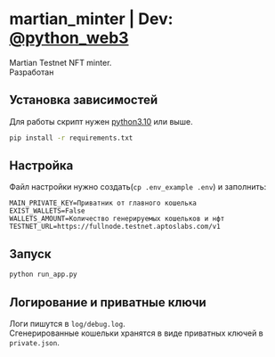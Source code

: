 # martian_minter | Dev: [@python_web3](https://t.me/python_web3)
Martian Testnet NFT minter. \
Разработан 

## Установка зависимостей
Для работы скрипт нужен [python3.10](https://www.python.org/) или выше.
```bash
pip install -r requirements.txt
```

## Настройка
Файл настройки нужно создать(`cp .env_example .env`) и заполнить:
```
MAIN_PRIVATE_KEY=Приватник от главного кошелька
EXIST_WALLETS=False
WALLETS_AMOUNT=Количество генерируемых кошельков и нфт
TESTNET_URL=https://fullnode.testnet.aptoslabs.com/v1
```

## Запуск
```bash
python run_app.py
```

## Логирование и приватные ключи
Логи пишутся в `log/debug.log`. \
Сгенерированные кошельки хранятся в виде приватных ключей в `private.json`.
